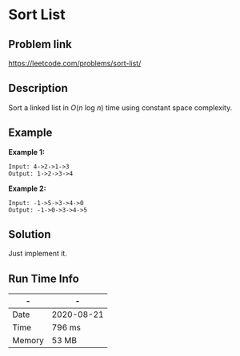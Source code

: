 #  Sort List

## Problem link
https://leetcode.com/problems/sort-list/

## Description
Sort a linked list in *O*(*n* log *n*) time using constant space complexity.


## Example


**Example 1:**

```
Input: 4->2->1->3
Output: 1->2->3->4
```

**Example 2:**

```
Input: -1->5->3->4->0
Output: -1->0->3->4->5
```


## Solution

Just implement it.

## Run Time Info

\- | \-
------------ | -------------
Date | 2020-08-21
Time | 796 ms
Memory | 53 MB

